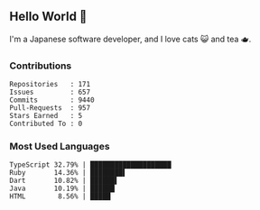 ## Hello World 👋

I'm a Japanese software developer, and I love cats 😺 and tea 🫖.

### Contributions

    Repositories   : 171
    Issues         : 657
    Commits        : 9440
    Pull-Requests  : 957
    Stars Earned   : 5
    Contributed To : 0

### Most Used Languages

    TypeScript 32.79% | ████████████████████
    Ruby       14.36% | ████████▌
    Dart       10.82% | ██████▌
    Java       10.19% | ██████
    HTML        8.56% | █████
